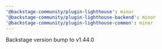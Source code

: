 ```yaml
---
'@backstage-community/plugin-lighthouse': minor
'@backstage-community/plugin-lighthouse-backend': minor
'@backstage-community/plugin-lighthouse-common': minor
---
```


Backstage version bump to v1.44.0
